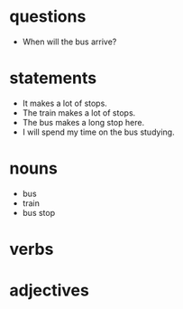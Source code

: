 # questions
- When will the bus arrive?


# statements
- It makes a lot of stops.
- The train makes a lot of stops.
- The bus makes a long stop here.
- I will spend my time on the bus studying.

# nouns
- bus
- train
- bus stop
# verbs

# adjectives